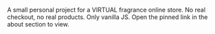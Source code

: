 A small personal project for a VIRTUAL fragrance online store.
No real checkout, no real products.
Only vanilla JS.
Open the pinned link in the about section to view.
